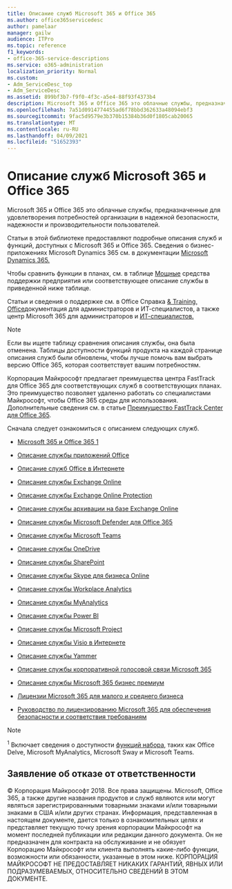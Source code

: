 ```yaml
---
title: Описание служб Microsoft 365 и Office 365
ms.author: office365servicedesc
author: pamelaar
manager: gailw
audience: ITPro
ms.topic: reference
f1_keywords:
- office-365-service-descriptions
ms.service: o365-administration
localization_priority: Normal
ms.custom:
- Adm_ServiceDesc_top
- Adm_ServiceDesc
ms.assetid: 899bf3b7-f9f0-4f3c-a5e4-88f93f4373b4
description: Microsoft 365 и Office 365 это облачные службы, предназначенные для удовлетворения потребностей организации в надежной безопасности, надежности и производительности пользователей.
ms.openlocfilehash: 7a51d0914774455ad6f78bbd362633a48094ebf3
ms.sourcegitcommit: 9fac5d9579e3b370b15384b36d0f1805cab20065
ms.translationtype: MT
ms.contentlocale: ru-RU
ms.lasthandoff: 04/09/2021
ms.locfileid: "51652393"
---
```

# <a name="microsoft-365-and-office-365-service-descriptions"></a>Описание служб Microsoft 365 и Office 365 

Microsoft 365 и Office 365 это облачные службы, предназначенные для удовлетворения потребностей организации в надежной безопасности, надежности и производительности пользователей. 
  
Статьи в этой библиотеке предоставляют подробные описания служб и функций, доступных с Microsoft 365 и Office 365. Сведения о бизнес-приложениях Microsoft Dynamics 365 см. в документации [Microsoft Dynamics 365.](/dynamics365/)

Чтобы сравнить функции в планах, см. в таблице [Мощные](https://go.microsoft.com/fwlink/?LinkID=799177&amp;clcid=0x409) средства поддержки предприятия или соответствующее описание службы в приведенной ниже таблице. 
  
Статьи и сведения о поддержке см. в Office Справка [& Training,](https://support.office.com/) [Office](/office/)документация для администраторов и ИТ-специалистов, а также центр Microsoft 365 для администраторов и [ИТ-специалистов.](/microsoft-365/)
  
> [!NOTE]
> Если вы ищете таблицу сравнения описания службы, она была отменена. Таблицы доступности функций продукта на каждой странице описания служб были обновлены, чтобы лучше помочь вам выбрать версию Office 365, которая соответствует вашим потребностям. 
  
Корпорация Майкрософт предлагает преимущества центра FastTrack для Office 365 для соответствующих служб в соответствующих планах. Это преимущество позволяет удаленно работать со специалистами Майкрософт, чтобы Office 365 среды для использования. Дополнительные сведения см. в статье [Преимущество FastTrack Center для Office 365](/fasttrack/O365-fasttrack-benefit-for-office-365).
  
Сначала следует ознакомиться с описанием следующих служб.
  
- [Microsoft 365 и Office 365 1](office-365-platform-service-description/office-365-platform-service-description.md)<sup></sup>

- [Описание службы приложений Office](office-applications-service-description/office-applications-service-description.md)

- [Описание служб Office в Интернете](office-online-service-description/office-online-service-description.md)

- [Описание службы Exchange Online](exchange-online-service-description/exchange-online-service-description.md)

- [Описание службы Exchange Online Protection](exchange-online-protection-service-description/exchange-online-protection-service-description.md)

- [Описание службы архивации на базе Exchange Online](exchange-online-archiving-service-description/exchange-online-archiving-service-description.md)

- [Описание службы Microsoft Defender для Office 365](office-365-advanced-threat-protection-service-description.md)

- [Описание службы Microsoft Teams](teams-service-description.md)

- [Описание службы OneDrive](onedrive-for-business-service-description.md)

- [Описание службы SharePoint](sharepoint-online-service-description/sharepoint-online-service-description.md)

- [Описание службы Skype для бизнеса Online](skype-for-business-online-service-description/skype-for-business-online-service-description.md)

- [Описание службы Workplace Analytics](workplace-analytics-service-description.md)

- [Описание службы MyAnalytics](mya-service-description.md)

- [Описание службы Power BI](power-bi-service-description.md)

- [Описание службы Microsoft Project](project-online-service-description/project-online-service-description.md)

- [Описание службы Visio в Интернете](visio-online-service-description/visio-online-service-description.md)

- [Описание службы Yammer](yammer-service-description/yammer-service-description.md)

- [Описание службы корпоративной голосовой связи Microsoft 365](microsoft-365-business-voice-service-description.md)

- [Описание службы Microsoft 365 бизнес премиум](microsoft-365-service-descriptions/microsoft-365-business-service-description.md)

- [Лицензии Microsoft 365 для малого и среднего бизнеса](microsoft-365-service-descriptions/licensing-microsoft-365-in-smb.md)

- [Руководство по лицензированию Microsoft 365 для обеспечения безопасности и соответствия требованиям](microsoft-365-service-descriptions/microsoft-365-tenantlevel-services-licensing-guidance/microsoft-365-security-compliance-licensing-guidance.md)


> [!NOTE]
> <sup>1</sup> Включает сведения о доступности [функций набора](./office-365-platform-service-description/office-365-suite-features.md), таких как Office Delve, Microsoft MyAnalytics, Microsoft Sway и Microsoft Teams.
  
## <a name="disclaimer"></a>Заявление об отказе от ответственности

&copy; Корпорация Майкрософт 2018. Все права защищены. Microsoft, Office 365, а также другие названия продуктов и служб являются или могут являться зарегистрированными товарными знаками и/или товарными знаками в США и/или других странах. Информация, представленная в настоящем документе, дается только в ознакомительных целях и представляет текущую точку зрения корпорации Майкрософт на момент последней публикации или редакции данного документа. Он не предназначен для контракта на обслуживание и не обязует Корпорацию Майкрософт или клиента выполнять какие-либо функции, возможности или обязанности, указанные в этом ниже. КОРПОРАЦИЯ МАЙКРОСОФТ НЕ ПРЕДОСТАВЛЯЕТ НИКАКИХ ГАРАНТИЙ, ЯВНЫХ ИЛИ ПОДРАЗУМЕВАЕМЫХ, ОТНОСИТЕЛЬНО СВЕДЕНИЙ В ЭТОМ ДОКУМЕНТЕ.
